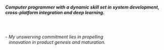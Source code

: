 
<h5>
Computer programmer with a dynamic skill set in system development, cross-platform integration and deep learning.
</h5>


<br>

<h6>
  - My unswerving commitment lies in propelling <br> &nbsp&nbsp innovation in product genesis and maturation.
</h6>
